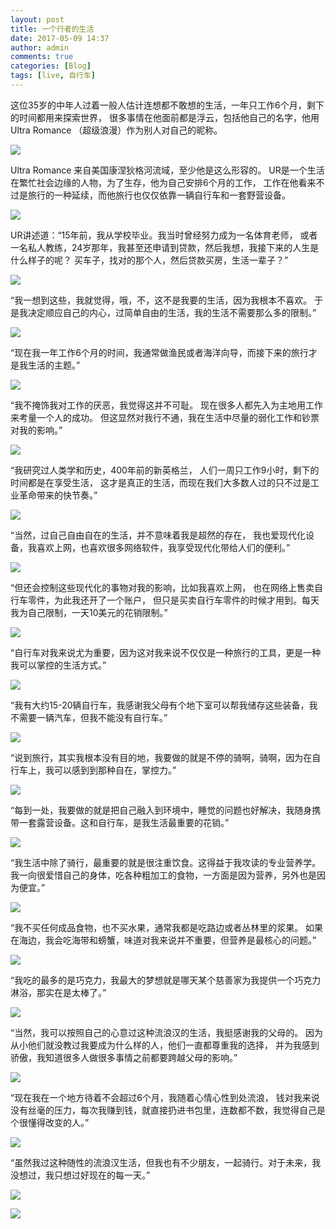 ```yaml
---
layout: post
title: 一个行者的生活
date: 2017-05-09 14:37
author: admin
comments: true
categories: [Blog]
tags: [live, 自行车]
---
```





 这位35岁的中年人过着一般人估计连想都不敢想的生活，一年只工作6个月，剩下的时间都用来探索世界，
 很多事情在他面前都是浮云，包括他自己的名字，他用Ultra Romance （超级浪漫）作为别人对自己的昵称。 

![](/images/blogImgs/blog/2017-05-09-一个行者的生活/zxcman001.jpg)

<!-- more -->

Ultra Romance 来自美国康涅狄格河流域，至少他是这么形容的。 
UR是一个生活在繁忙社会边缘的人物，为了生存，他为自己安排6个月的工作，
工作在他看来不过是旅行的一种延续，而他旅行也仅仅依靠一辆自行车和一套野营设备。 

![](/images/blogImgs/blog/2017-05-09-一个行者的生活/zxcman002.jpg)

 UR讲述道：“15年前，我从学校毕业。我当时曾经努力成为一名体育老师，
 或者一名私人教练，24岁那年，我甚至还申请到贷款，然后我想，我接下来的人生是什么样子的呢？
 买车子，找对的那个人，然后贷款买房，生活一辈子？” 
 
![](/images/blogImgs/blog/2017-05-09-一个行者的生活/zxcman003.jpg)

 “我一想到这些，我就觉得，哦，不，这不是我要的生活，因为我根本不喜欢。
 于是我决定顺应自己的内心，过简单自由的生活，我的生活不需要那么多的限制。” 
 
![](/images/blogImgs/blog/2017-05-09-一个行者的生活/zxcman004.jpg)

“现在我一年工作6个月的时间，我通常做渔民或者海洋向导，而接下来的旅行才是我生活的主题。” 

![](/images/blogImgs/blog/2017-05-09-一个行者的生活/zxcman005.jpg)

 “我不掩饰我对工作的厌恶，我觉得这并不可耻。
 现在很多人都先入为主地用工作来考量一个人的成功。
 但这显然对我行不通，我在生活中尽量的弱化工作和钞票对我的影响。” 
 
![](/images/blogImgs/blog/2017-05-09-一个行者的生活/zxcman006.jpg)


 “我研究过人类学和历史，400年前的新英格兰，
 人们一周只工作9小时，剩下的时间都是在享受生活，
 这才是真正的生活，而现在我们大多数人过的只不过是工业革命带来的快节奏。” 
 
![](/images/blogImgs/blog/2017-05-09-一个行者的生活/zxcman007.jpg)

“当然，过自己自由自在的生活，并不意味着我是超然的存在，
我也爱现代化设备，我喜欢上网，也喜欢很多网络软件，我享受现代化带给人们的便利。” 

![](/images/blogImgs/blog/2017-05-09-一个行者的生活/zxcman008.jpg)

“但还会控制这些现代化的事物对我的影响，比如我喜欢上网，
也在网络上售卖自行车零件，为此我还开了一个账户，
但只是买卖自行车零件的时候才用到。每天我为自己限制，一天10美元的花销限制。” 

![](/images/blogImgs/blog/2017-05-09-一个行者的生活/zxcman009.jpg)

“自行车对我来说尤为重要，因为这对我来说不仅仅是一种旅行的工具，更是一种我可以掌控的生活方式。” 

![](/images/blogImgs/blog/2017-05-09-一个行者的生活/zxcman010.jpg)

 “我有大约15-20辆自行车，我感谢我父母有个地下室可以帮我储存这些装备，我不需要一辆汽车，但我不能没有自行车。” 
 
![](/images/blogImgs/blog/2017-05-09-一个行者的生活/zxcman011.jpg)

 “说到旅行，其实我根本没有目的地，我要做的就是不停的骑啊，骑啊，因为在自行车上，我可以感到到那种自在，掌控力。” 
 
![](/images/blogImgs/blog/2017-05-09-一个行者的生活/zxcman012.jpg)

 “每到一处，我要做的就是把自己融入到环境中，睡觉的问题也好解决，我随身携带一套露营设备。这和自行车，是我生活最重要的花销。” 
 
![](/images/blogImgs/blog/2017-05-09-一个行者的生活/zxcman013.jpg)

 “我生活中除了骑行，最重要的就是很注重饮食。这得益于我攻读的专业营养学。
 我一向很爱惜自己的身体，吃各种粗加工的食物，一方面是因为营养，另外也是因为便宜。” 
 
![](/images/blogImgs/blog/2017-05-09-一个行者的生活/zxcman014.jpg)

“我不买任何成品食物，也不买水果，通常我都是吃路边或者丛林里的浆果。
如果在海边，我会吃海带和螃蟹，味道对我来说并不重要，但营养是最核心的问题。” 

![](/images/blogImgs/blog/2017-05-09-一个行者的生活/zxcman015.jpg)

“我吃的最多的是巧克力，我最大的梦想就是哪天某个慈善家为我提供一个巧克力淋浴，那实在是太棒了。” 

![](/images/blogImgs/blog/2017-05-09-一个行者的生活/zxcman016.jpg)

“当然，我可以按照自己的心意过这种流浪汉的生活，我挺感谢我的父母的。
因为从小他们就没教过我要成为什么样的人，他们一直都尊重我的选择，
并为我感到骄傲，我知道很多人做很多事情之前都要跨越父母的影响。” 

![](/images/blogImgs/blog/2017-05-09-一个行者的生活/zxcman017.jpg)

 “现在我在一个地方待着不会超过6个月，我随着心情心性到处流浪，
 钱对我来说没有丝毫的压力，每次我赚到钱，就直接扔进书包里，连数都不数，我觉得自己是个很懂得改变的人。” 
 
![](/images/blogImgs/blog/2017-05-09-一个行者的生活/zxcman018.jpg)

 “虽然我过这种随性的流浪汉生活，但我也有不少朋友，一起骑行。对于未来，我没想过，我只想过好现在的每一天。” 
 
![](/images/blogImgs/blog/2017-05-09-一个行者的生活/zxcman019.jpg)


![](/images/blogImgs/blog/2017-05-09-一个行者的生活/zxcman020.jpg)
